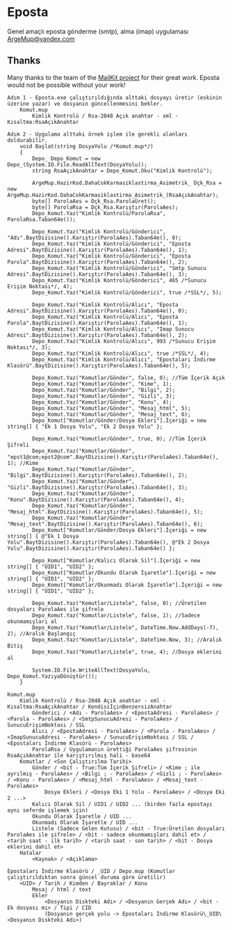 # Eposta
Genel amaçlı eposta gönderme (smtp), alma (imap) uygulaması ArgeMup@yandex.com

## Thanks
Many thanks to the team of the [MailKit project](https://github.com/jstedfast/MailKit) for their great work. Eposta would not be possible without your work!


    Adım 1 - Eposta.exe çalıştırıldığında alttaki dosyayı üretir (eskinin üzerine yazar) ve dosyanın güncellenmesini bekler.
        Komut.mup
            Kimlik Kontrolü / Rsa-2048 Açık anahtar - xml - Kısaltma:RsaAçıkAnahtar

    Adım 2 - Uygulama alttaki örnek işlem ile gerekli alanları doldurabilir.
        void Başlat(string DosyaYolu /*Komut.mup*/)
        {
            Depo_ Depo_Komut = new Depo_(System.IO.File.ReadAllText(DosyaYolu));
            string RsaAçıkAnahtar = Depo_Komut.Oku("Kimlik Kontrolü");

            ArgeMup.HazirKod.DahaCokKarmasiklastirma_Asimetrik_ Dçk_Rsa = new ArgeMup.HazirKod.DahaCokKarmasiklastirma_Asimetrik_(RsaAçıkAnahtar);
            byte[] ParolaAes = Dçk_Rsa.ParolaÜret();
            byte[] ParolaRsa = Dçk_Rsa.Karıştır(ParolaAes);
            Depo_Komut.Yaz("Kimlik Kontrolü/ParolaRsa", ParolaRsa.Taban64e());

            Depo_Komut.Yaz("Kimlik Kontrolü/Gönderici", "Adı".BaytDizisine().Karıştır(ParolaAes).Taban64e(), 0);
            Depo_Komut.Yaz("Kimlik Kontrolü/Gönderici", "Eposta Adresi".BaytDizisine().Karıştır(ParolaAes).Taban64e(), 1);
            Depo_Komut.Yaz("Kimlik Kontrolü/Gönderici", "Eposta Parola".BaytDizisine().Karıştır(ParolaAes).Taban64e(), 2);
            Depo_Komut.Yaz("Kimlik Kontrolü/Gönderici", "Smtp Sunucu Adresi".BaytDizisine().Karıştır(ParolaAes).Taban64e(), 3);
            Depo_Komut.Yaz("Kimlik Kontrolü/Gönderici", 465 /*Sunucu Erişim Noktası*/, 4);
            Depo_Komut.Yaz("Kimlik Kontrolü/Gönderici", true /*SSL*/, 5);

            Depo_Komut.Yaz("Kimlik Kontrolü/Alıcı", "Eposta Adresi".BaytDizisine().Karıştır(ParolaAes).Taban64e(), 0);
            Depo_Komut.Yaz("Kimlik Kontrolü/Alıcı", "Eposta Parola".BaytDizisine().Karıştır(ParolaAes).Taban64e(), 1);
            Depo_Komut.Yaz("Kimlik Kontrolü/Alıcı", "Imap Sunucu Adresi".BaytDizisine().Karıştır(ParolaAes).Taban64e(), 2);
            Depo_Komut.Yaz("Kimlik Kontrolü/Alıcı", 993 /*Sunucu Erişim Noktası*/, 3);
            Depo_Komut.Yaz("Kimlik Kontrolü/Alıcı", true /*SSL*/, 4);
            Depo_Komut.Yaz("Kimlik Kontrolü/Alıcı", "Epostaları İndirme Klasörü".BaytDizisine().Karıştır(ParolaAes).Taban64e(), 5);

            Depo_Komut.Yaz("Komutlar/Gönder", false, 0); //Tüm İçerik Açık
            Depo_Komut.Yaz("Komutlar/Gönder", "Kime", 1);
            Depo_Komut.Yaz("Komutlar/Gönder", "Bilgi", 2);
            Depo_Komut.Yaz("Komutlar/Gönder", "Gizli", 3);
            Depo_Komut.Yaz("Komutlar/Gönder", "Konu", 4);
            Depo_Komut.Yaz("Komutlar/Gönder", "Mesaj_html", 5);
            Depo_Komut.Yaz("Komutlar/Gönder", "Mesaj_text", 6);
            Depo_Komut["Komutlar/Gönder/Dosya Ekleri"].İçeriği = new string[] { "Ek 1 Dosya Yolu", "Ek 2 Dosya Yolu" };

            Depo_Komut.Yaz("Komutlar/Gönder", true, 0); //Tüm İçerik Şifreli
            Depo_Komut.Yaz("Komutlar/Gönder", "epst1@com;epst2@com".BaytDizisine().Karıştır(ParolaAes).Taban64e(), 1); //Kime
            Depo_Komut.Yaz("Komutlar/Gönder", "Bilgi".BaytDizisine().Karıştır(ParolaAes).Taban64e(), 2);
            Depo_Komut.Yaz("Komutlar/Gönder", "Gizli".BaytDizisine().Karıştır(ParolaAes).Taban64e(), 3);
            Depo_Komut.Yaz("Komutlar/Gönder", "Konu".BaytDizisine().Karıştır(ParolaAes).Taban64e(), 4);
            Depo_Komut.Yaz("Komutlar/Gönder", "Mesaj_html".BaytDizisine().Karıştır(ParolaAes).Taban64e(), 5);
            Depo_Komut.Yaz("Komutlar/Gönder", "Mesaj_text".BaytDizisine().Karıştır(ParolaAes).Taban64e(), 6);
            Depo_Komut["Komutlar/Gönder/Dosya Ekleri"].İçeriği = new string[] { @"Ek 1 Dosya Yolu".BaytDizisine().Karıştır(ParolaAes).Taban64e(), @"Ek 2 Dosya Yolu".BaytDizisine().Karıştır(ParolaAes).Taban64e() };

            Depo_Komut["Komutlar/Kalıcı Olarak Sil"].İçeriği = new string[] { "UID1", "UID2" };
            Depo_Komut["Komutlar/Okundu Olarak İşaretle"].İçeriği = new string[] { "UID1", "UID2" };
            Depo_Komut["Komutlar/Okunmadı Olarak İşaretle"].İçeriği = new string[] { "UID1", "UID2" };

            Depo_Komut.Yaz("Komutlar/Listele", false, 0); //Üretilen dosyaları ParolaAes ile şifrele
            Depo_Komut.Yaz("Komutlar/Listele", false, 1); //Sadece okunmamışları al
            Depo_Komut.Yaz("Komutlar/Listele", DateTime.Now.AddDays(-7), 2); //Aralık Başlangıç
            Depo_Komut.Yaz("Komutlar/Listele", DateTime.Now, 3); //Aralık Bitiş
            Depo_Komut.Yaz("Komutlar/Listele", true, 4); //Dosya eklerini al

            System.IO.File.WriteAllText(DosyaYolu, Depo_Komut.YazıyaDönüştür());
        }

    Komut.mup
        Kimlik Kontrolü / Rsa-2048 Açık anahtar - xml - Kısaltma:RsaAçıkAnahtar / KendisiİçinBenzersizAnahtar
            Gönderici / <Adı - ParolaAes> / <EpostaAdresi - ParolaAes> / <Parola - ParolaAes> / <SmtpSunucuAdresi - ParolaAes> / SunucuErişimNoktası / SSL
            Alıcı / <EpostaAdresi - ParolaAes> / <Parola - ParolaAes> / <ImapSunucuAdresi - ParolaAes> / SunucuErişimNoktası / SSL / <Epostaları İndirme Klasörü - ParolaAes>
            ParolaRsa / Uygulamanın ürettiği ParolaAes şifresinin RsaAçıkAnahtar ile karıştırılmış hali - base64
        Komutlar / <Son Çalıştırılma Tarihi>
            Gönder / <bit - True:Tüm İçerik Şifreli> / <Kime ; ile ayrılmış - ParolaAes> / <Bilgi ; - ParolaAes> / <Gizli ; - ParolaAes> / <Konu - ParolaAes> / <Mesaj_html - ParolaAes> / <Mesaj_text - ParolaAes>
                Dosya Ekleri / <Dosya Eki 1 Yolu - ParolaAes> / <Dosya Eki 2 ...>
            Kalıcı Olarak Sil / UID1 / UID2 ... (birden fazla epostayı aynı seferde işlemek için)
            Okundu Olarak İşaretle / UID ...
            Okunmadı Olarak İşaretle / UID ...
            Listele (Sadece Gelen Kutusu) / <bit - True:Üretilen dosyaları ParolaAes ile şifrele> / <bit - sadece okunmamışları dahil et> / <tarih saat - ilk tarih> / <tarih saat - son tarih> / <bit - Dosya eklerini dahil et>
        Hatalar
            <Kaynak> / <Açıklama>

    Epostaları İndirme Klasörü / _UID / Depo.mup (Komutlar çalıştırıldıktan sonra güncel duruma göre üretilir)
        <UID> / Tarih / Kimden / Bayraklar / Konu
            Mesaj / html / text
            Ekler
                <Dosyanın Diskteki Adı> / <Dosyanın Gerçek Adı> / <bit - Ek dosyası mı> / Tipi / CID
                (Dosyanın gerçek yolu -> Epostaları İndirme Klasörü\_UID\<Dosyanın Diskteki Adı>)
